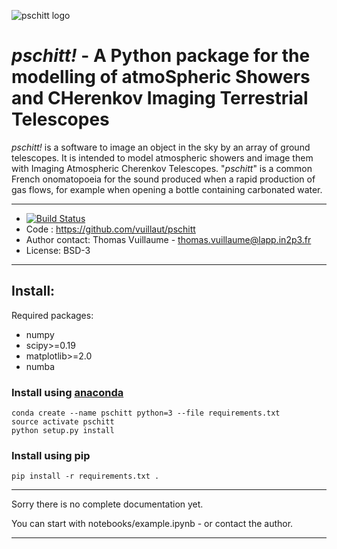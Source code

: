 ![pschitt logo](https://github.com/vuillaut/pschitt/wiki/images/logo_150x180.png)


# _pschitt!_ - A Python package for the modelling of atmoSpheric Showers and CHerenkov Imaging Terrestrial Telescopes

_pschitt!_ is a software to image an object in the sky by an array of ground telescopes.
It is intended to model atmospheric showers and image them with Imaging Atmospheric Cherenkov Telescopes.
"_pschitt_" is a common French onomatopoeia for the sound produced when a rapid production of gas flows, for example when opening a bottle containing carbonated water.

-----


- [![Build Status](https://travis-ci.com/vuillaut/pschitt.svg?branch=master)](https://travis-ci.com/vuillaut/pschitt)
- Code : https://github.com/vuillaut/pschitt
- Author contact: Thomas Vuillaume - thomas.vuillaume@lapp.in2p3.fr
- License: BSD-3

-----

## Install:

Required packages: 
- numpy  
- scipy>=0.19    
- matplotlib>=2.0  
- numba  

### Install using [anaconda](https://www.anaconda.com)


```
conda create --name pschitt python=3 --file requirements.txt
source activate pschitt
python setup.py install
```

### Install using pip

```
pip install -r requirements.txt .
```


-----

Sorry there is no complete documentation yet.

You can start with notebooks/example.ipynb - or contact the author.

-----
